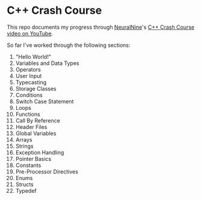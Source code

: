 # C++ Crash Course

This repo documents my progress through [NeuralNine](https://www.neuralnine.com/)'s [C++ Crash Course video on YouTube](https://youtu.be/P2jVybFyh3A).

So far I've worked through the following sections:
1. "Hello World!"
2. Variables and Data Types
3. Operators
4. User Input
5. Typecasting
6. Storage Classes
7. Conditions
8. Switch Case Statement
9. Loops
10. Functions
11. Call By Reference
12. Header Files
13. Global Variables
14. Arrays
15. Strings
16. Exception Handling
17. Pointer Basics
18. Constants
19. Pre-Processor Directives
20. Enums
21. Structs
22. Typedef